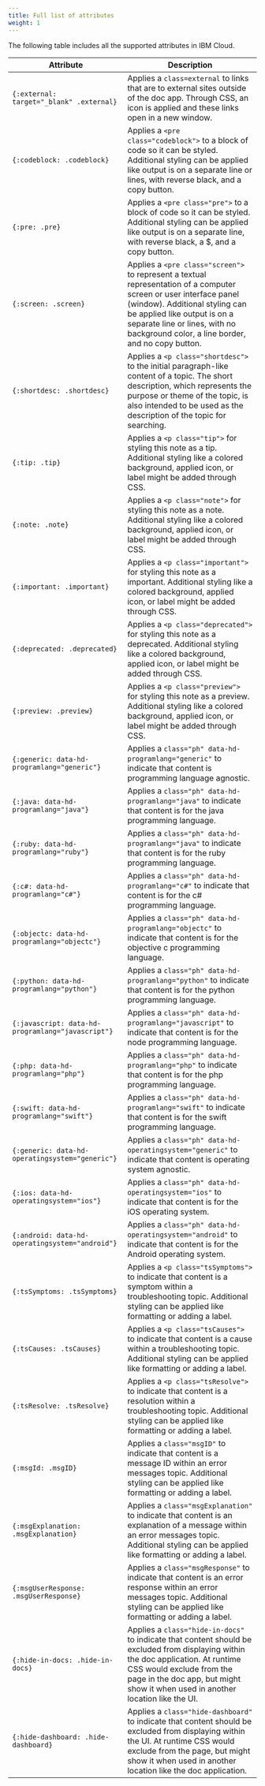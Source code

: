 ```yaml
---
title: Full list of attributes
weight: 1
---
```


The following table includes all the supported attributes in IBM Cloud.


| Attribute | Description |
|-----------|-------------|
| `{:external: target="_blank" .external}` | Applies a `class=external` to links that are to external sites outside of the doc app. Through CSS, an icon is applied and these links open in a new window.  |
| `{:codeblock: .codeblock}` | Applies a `<pre class="codeblock">` to a block of code so it can be styled. Additional styling can be applied like output is on a separate line or lines, with reverse black, and a copy button.  |
| `{:pre: .pre}` | Applies a `<pre class="pre">` to a block of code so it can be styled. Additional styling can be applied like output is on a separate line, with reverse black, a $, and a copy button.  |
| `{:screen: .screen}` | Applies a `<pre class="screen">` to represent a textual representation of a computer screen or user interface panel (window). Additional styling can be applied like output is on a separate line or lines, with no background color, a line border, and no copy button.  |
| `{:shortdesc: .shortdesc}` | Applies a `<p class="shortdesc">` to the initial paragraph-like content of a topic. The short description, which represents the purpose or theme of the topic, is also intended to be used as the description of the topic for searching.   |
| `{:tip: .tip}` | Applies a `<p class="tip">` for styling this note as a tip. Additional styling like a colored background, applied icon, or label might be added through CSS.  |
| `{:note: .note}` | Applies a `<p class="note">` for styling this note as a note. Additional styling like a colored background, applied icon, or label might be added through CSS.  |
| `{:important: .important}` | Applies a `<p class="important">` for styling this note as a important. Additional styling like a colored background, applied icon, or label might be added through CSS.  |
| `{:deprecated: .deprecated}` |  Applies a `<p class="deprecated">` for styling this note as a deprecated. Additional styling like a colored background, applied icon, or label might be added through CSS. |
| `{:preview: .preview}` |  Applies a `<p class="preview">` for styling this note as a preview. Additional styling like a colored background, applied icon, or label might be added through CSS. |
| `{:generic: data-hd-programlang="generic"}` | Applies a `class="ph" data-hd-programlang="generic"` to indicate that content is programming language agnostic.  |
| `{:java: data-hd-programlang="java"}` | Applies a `class="ph" data-hd-programlang="java"` to indicate that content is for the java programming language.  |
| `{:ruby: data-hd-programlang="ruby"}` | Applies a `class="ph" data-hd-programlang="java"` to indicate that content is for the ruby programming language.  |
| `{:c#: data-hd-programlang="c#"}` | Applies a `class="ph" data-hd-programlang="c#"` to indicate that content is for the c# programming language.  |
| `{:objectc: data-hd-programlang="objectc"}` | Applies a `class="ph" data-hd-programlang="objectc"` to indicate that content is for the objective c programming language.  |
| `{:python: data-hd-programlang="python"}` | Applies a `class="ph" data-hd-programlang="python"` to indicate that content is for the python programming language.  |
| `{:javascript: data-hd-programlang="javascript"}` | Applies a `class="ph" data-hd-programlang="javascript"` to indicate that content is for the node programming language.  |
| `{:php: data-hd-programlang="php"}` | Applies a `class="ph" data-hd-programlang="php"` to indicate that content is for the php programming language.  |
| `{:swift: data-hd-programlang="swift"}` | Applies a `class="ph" data-hd-programlang="swift"` to indicate that content is for the swift programming language.  |
| `{:generic: data-hd-operatingsystem="generic"}` | Applies a `class="ph" data-hd-operatingsystem="generic"` to indicate that content is operating system agnostic.  |
| `{:ios: data-hd-operatingsystem="ios"}` | Applies a `class="ph" data-hd-operatingsystem="ios"` to indicate that content is for the iOS operating system.  |
| `{:android: data-hd-operatingsystem="android"}` | Applies a `class="ph" data-hd-operatingsystem="android"` to indicate that content is for the Android operating system.  |
| `{:tsSymptoms: .tsSymptoms}` |  Applies a `<p class="tsSymptoms">` to indicate that content is a symptom within a troubleshooting topic. Additional styling can be applied like formatting or adding a label. |
| `{:tsCauses: .tsCauses}` |  Applies a `<p class="tsCauses">` to indicate that content is a cause within a troubleshooting topic. Additional styling can be applied like formatting or adding a label. |
| `{:tsResolve: .tsResolve}` | Applies a `<p class="tsResolve">` to indicate that content is a resolution within a troubleshooting topic. Additional styling can be applied like formatting or adding a label.  |
| `{:msgId: .msgID}` |  Applies a `class="msgID"` to indicate that content is a message ID within an error messages topic. Additional styling can be applied like formatting or adding a label.  |
| `{:msgExplanation: .msgExplanation}` |  Applies a `class="msgExplanation"` to indicate that content is an explanation of a message within an error messages topic. Additional styling can be applied like formatting or adding a label.  |
| `{:msgUserResponse: .msgUserResponse}` |  Applies a `class="msgResponse"` to indicate that content is an error response within an error messages topic. Additional styling can be applied like formatting or adding a label. |
| `{:hide-in-docs: .hide-in-docs}` | Applies a `class="hide-in-docs"` to indicate that content should be excluded from displaying within the doc application. At runtime CSS would exclude from the page in the doc app, but might show it when used in another location like the UI.  |
| `{:hide-dashboard: .hide-dashboard}` | Applies a `class="hide-dashboard"` to indicate that content should be excluded from displaying within the UI. At runtime CSS would exclude from the page, but might show it when used in another location like the doc application.  |
